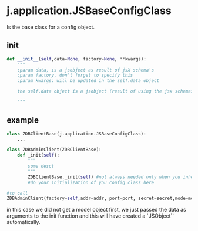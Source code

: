 

# j.application.JSBaseConfigClass

Is the base class for a config object.

## init

```python
def __init__(self,data=None, factory=None, **kwargs):
    """
    :param data, is a jsobject as result of jsX schema's
    :param factory, don't forget to specify this
    :param kwargs: will be updated in the self.data object

    the self.data object is a jsobject (result of using the jsx schemas)

    """
```

## example

```python
class ZDBClientBase(j.application.JSBaseConfigClass):
    ...

class ZDBAdminClient(ZDBClientBase):
    def _init(self):
        """ 
        some desct
        """
        ZDBClientBase._init(self) #not always needed only when you inherit from a self defined class
        #do your initialization of you config class here

#to call
ZDBAdminClient(factory=self,addr=addr, port=port, secret=secret,mode=mode)
```

in this case we did not get a model object first,
we just passed the data as arguments to the init function and this will have created a `JSObject`` automatically.

